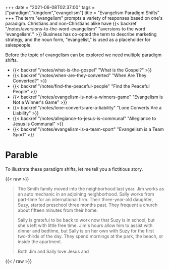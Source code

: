 +++
date = "2021-06-08T02:37:00"
tags = ["paradigm","kingdom","evangelism"]
title = "Evangelism Paradigm Shifts"
+++
The term "evangelism" prompts a variety of responses based on one's paradigm. Christians and non-Christians alike have {{< backref "/notes/aversions-to-the-word-evangelism" "aversions to the word 'evangelism'." >}} Business has co-opted the term to describe marketing strategy, and the noun form, "evangelist," is used as a placeholder for salespeople.

Before the topic of evangelism can be explored we need multiple paradigm shifts.

- {{< backref "/notes/what-is-the-gospel" "What is the Gospel?" >}}
- {{< backref "/notes/when-are-they-converted" "When Are They Converted?" >}}
- {{< backref "/notes/find-the-peaceful-people" "Find the Peaceful People" >}}
- {{< backref "/notes/evangelism-is-not-a-winners-game" "Evangelism is Not a Winner's Game" >}}
- {{< backref "/notes/lone-converts-are-a-liability" "Lone Converts Are a Liability" >}}
- {{< backref "/notes/allegiance-to-jesus-is-communal" "Allegiance to Jesus is Communal" >}}
- {{< backref "/notes/evangelism-is-a-team-sport" "Evangelism is a Team Sport" >}}

# Parable

To illustrate these paradigm shifts, let me tell you a fictitious story.

{{< raw >}}
<blockquote>

  <p>The Smith family moved into the neighborhood last year. Jim works as an auto mechanic in an adjoining neighborhood. Sally works from part-time for an international firm. Their three-year-old daughter, Suzy, started preschool three months past. They frequent a church about fifteen minutes from their home.</p>

  <p>Sally is grateful to be back to work now that Suzy is in school, but she's left with little free time. Jim's hours allow him to assist with dinner and bedtime, but Sally is on her own with Suzy for the first two-thirds of the day. They spend mornings at the park, the beach, or inside the apartment.</p>

  <p>Both Jim and Sally love Jesus and </p>

</blockquote>
{{< / raw >}}
